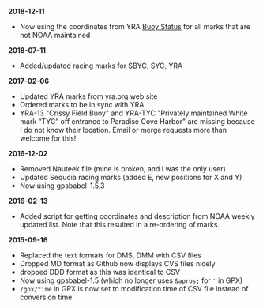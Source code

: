 **2018-12-11**

 * Now using the coordinates from YRA [Buoy
   Status](http://yra.org/buoy-status/) for all marks that are not NOAA
   maintained

**2018-07-11**

 * Added/updated racing marks for SBYC, SYC, YRA

**2017-02-06**

 * Updated YRA marks from yra.org web site
 * Ordered marks to be in sync with YRA
 * YRA-13 "Crissy Field Buoy" and YRA-TYC "Privately maintained White mark “TYC”
   off entrance to Paradise Cove Harbor" are missing because I do not know their
   location.  Email or merge requests more than welcome for this!

**2016-12-02**

 * Removed Nauteek file (mine is broken, and I was the only user)
 * Updated Sequoia racing marks (added E, new positions for X and Y)
 * Now using gpsbabel-1.5.3

**2016-02-13**

 * Added script for getting coordinates and description from NOAA weekly updated
   list.  Note that this resulted in a re-ordering of marks.

**2015-09-16**

 * Replaced the text formats for DMS, DMM with CSV files
 * Dropped MD format as Github now displays CVS files nicely
 * dropped DDD format as this was identical to CSV
 * Now using gpsbabel-1.5 (which no longer uses `&apros;` for `'` in GPX)
 * `/gpx/time` in GPX is now set to modification time of CSV file instead of
   conversion time
